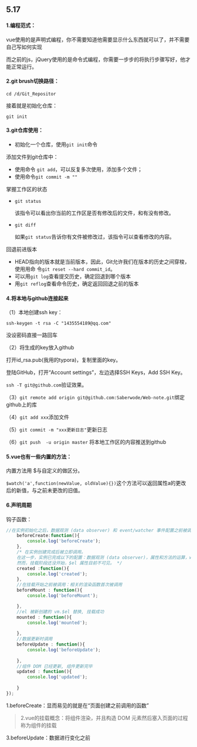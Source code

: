 ## 5.17

#### 1.编程范式：

vue使用的是声明式编程，你不需要知道他需要显示什么东西就可以了，并不需要自己写如何实现

而之前的js，jQuery使用的是命令式编程，你需要一步步的将执行步骤写好，他才能正常运行。



#### 2.git brush切换路径：

`cd /d/Git_Repositor`

接着就是初始化仓库：

`git init`



#### 3.git仓库使用：

- 初始化一个仓库，使用`git init`命令

添加文件到git仓库中：

- 使用命令 `git add`，可以反复多次使用，添加多个文件；
- 使用命令`git commit -m ""`

掌握工作区的状态

- `git status`

  该指令可以看出你当前的工作区是否有修改后的文件，和有没有修改。

- `git diff`

  如果`git status`告诉你有文件被修改过，该指令可以查看修改的内容。

回退前进版本

- HEAD指向的版本就是当前版本，因此，Git允许我们在版本的历史之间穿梭，使⽤用命 令`git reset --hard commit_id`。
- 可以用`git log`查看提交历史，确定回退到哪个版本
- 用`git reflog`查看命令历史，确定返回回退之前的版本

#### 4.将本地与github连接起来

（1）本地创建ssh key：

`ssh-keygen -t rsa -C "1435554189@qq.com"`

没设密码直接一路回车

（2）将生成的key放入github

打开id_rsa.pub(我用的typora)，复制里面的key。

登陆GitHub，打开“Account settings”，左边选择SSH Keys，Add SSH Key。

`ssh -T git@github.com`验证效果。

（3）`git remote add origin git@github.com:Saberwode/Web-note.git`绑定github上的库

（4）`git add xxx`添加文件

（5）`git commit -m "xxx更新日志"`更新日志

（6）`git push  -u origin master` 将本地工作区的内容推送到github



#### 5.vue也有一些内置的方法：

内置方法用 $与自定义的做区分。

`$watch('a',function(newValue, oldValue){})`这个方法可以返回属性a的更改后的新值，与之前未更改的旧值。



#### 6.声明周期

钩子函数：

```js
//在实例初始化之后，数据观测 (data observer) 和 event/watcher 事件配置之前被调用。
	beforeCreate:function(){
		console.log('beforeCreate');
	},
	/* 在实例创建完成后被立即调用。
	在这一步，实例已完成以下的配置：数据观测 (data observer)，属性和方法的运算，watch/event 事件回调。
	然而，挂载阶段还没开始，$el 属性目前不可见。 */
	created	:function(){
		console.log('created');
	},
	//在挂载开始之前被调用：相关的渲染函数首次被调用
	beforeMount : function(){
		console.log('beforeMount');

	},
	//el 被新创建的 vm.$el 替换, 挂载成功	
	mounted : function(){
		console.log('mounted');
	
	},
	//数据更新时调用
	beforeUpdate : function(){
		console.log('beforeUpdate');
			
	},
	//组件 DOM 已经更新, 组件更新完毕 
	updated : function(){
		console.log('updated');
			
	}
});
```

1.beforeCreate：显而易见的就是在“页面创建之前调用的函数”

> 2.vue的挂载概念：将组件渲染，并且构造 DOM 元素然后塞入页面的过程称为组件的挂载

3.beforeUpdate：数据进行变化之前

